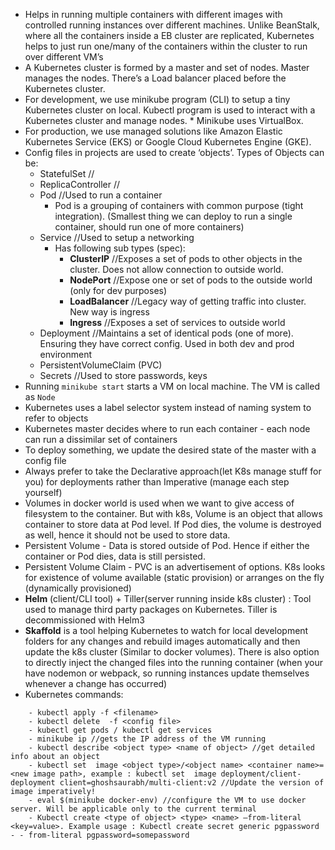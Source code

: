 - Helps in running multiple containers with different images with controlled running instances over different machines. Unlike BeanStalk, where all the containers inside a EB cluster are replicated, Kubernetes helps to just run one/many of the containers within the cluster to run over different VM’s
- A Kubernetes cluster is formed by a master and set of nodes. Master manages the nodes. There’s a Load balancer placed before the Kubernetes cluster.
- For development, we use minikube program (CLI) to setup a tiny Kubernetes cluster on local. Kubectl program is used to interact with a Kubernetes cluster and manage nodes. * Minikube uses VirtualBox.
- For production, we use managed solutions like Amazon Elastic Kubernetes Service (EKS) or Google Cloud Kubernetes Engine (GKE).
- Config files in projects are used to create ‘objects’. Types of Objects can be:
    - StatefulSet //
    - ReplicaController //
    - Pod //Used to run a container
        - Pod is a grouping of containers with common purpose (tight integration). (Smallest thing we can deploy to run a single container, should run one of more containers)
    - Service //Used to setup a networking
        - Has following sub types (spec):
            - **ClusterIP** //Exposes a set of pods to other objects in the cluster. Does not allow connection to outside world. 
            - **NodePort** //Expose one or set of pods to the outside world (only for dev purposes)
            - **LoadBalancer** //Legacy way of getting traffic into cluster. New way is ingress
            - **Ingress** //Exposes a set of services to outside world
    - Deployment //Maintains a set of identical pods (one of more). Ensuring they have correct config. Used in both dev and prod environment
    - PersistentVolumeClaim (PVC)
    - Secrets //Used to store passwords, keys
- Running `minikube start` starts a VM on local machine. The VM is called as `Node`
- Kubernetes uses a label selector system instead of naming system to refer to objects
- Kubernetes master decides where to run each container - each node can run a dissimilar set of containers
- To deploy something, we update the desired state of the master with a config file
- Always prefer to take the Declarative approach(let K8s manage stuff for you) for deployments rather than Imperative (manage each step yourself)
- Volumes in docker world is used when we want to give access of filesystem to the container. But with k8s, Volume is an object that allows container to store data at Pod level. If Pod dies, the volume is destroyed as well, hence it should not be used to store data.
- Persistent Volume -  Data is stored outside of Pod. Hence if either the container or Pod dies, data is still persisted.
- Persistent Volume Claim - PVC is an advertisement of options. K8s looks for existence of volume available (static provision) or arranges on the fly (dynamically provisioned)
- **Helm** (client/CLI tool) + Tiller(server running inside k8s cluster) : Tool used to manage third party packages on Kubernetes. Tiller is decommissioned with Helm3
- **Skaffold** is a tool helping Kubernetes to watch for local development folders for any changes and rebuild images automatically and then update the k8s cluster (Similar to docker volumes). There is also option to directly inject the changed files into the running container (when your have nodemon or webpack, so running instances update themselves whenever a change has occurred)
- Kubernetes commands:
```
    - kubectl apply -f <filename>
    - kubectl delete  -f <config file>
    - kubectl get pods / kubectl get services
    - minikube ip //gets the IP address of the VM running
    - kubectl describe <object type> <name of object> //get detailed info about an object
    - kubectl set  image <object type>/<object name> <container name>=<new image path>, example : kubectl set  image deployment/client-deployment client=ghoshsaurabh/multi-client:v2 //Update the version of image imperatively! 
    - eval $(minikube docker-env) //configure the VM to use docker server. Will be applicable only to the current terminal
    - Kubectl create <type of object> <type> <name> —from-literal <key=value>. Example usage : Kubectl create secret generic pgpassword - - from-literal pgpassword=somepassword
    
